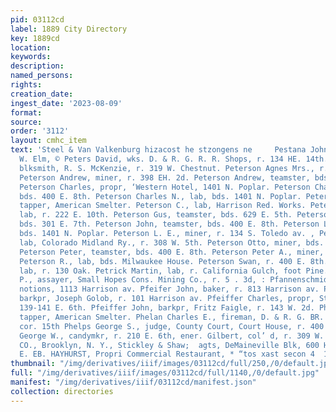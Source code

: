 ```yaml
---
pid: 03112cd
label: 1889 City Directory
key: 1889cd
location: 
keywords: 
description: 
named_persons: 
rights: 
creation_date: 
ingest_date: '2023-08-09'
format: 
source: 
order: '3112'
layout: cmhc_item
text: 'Steel & Van Valkenburg hizacost he stzongens ne     Pestana John R., r. 220
  W. Elm, © Peters David, wks. D. & R. G. R. R. Shops, r. 134 HE. 14th. Peters Louis,
  blksmith, R. S. McKenzie, r. 319 W. Chestnut. Peterson Agnes Mrs., r. 313 W. 6th.
  Peterson Andrew, miner, r. 398 EH. 2d. Peterson Andrew, teamster, bds. 400 E. 8th.
  Peterson Charles, propr, ‘Western Hotel, 1401 N. Poplar. Peterson Charles, teamster,
  bds. 400 E. 8th. Peterson Charles N., lab, bds. 1401 N. Poplar. Peterson Chris.,
  tapper, American Smelter. Peterson C., lab, Harrison Red. Works. Peterson Fred,
  lab, r. 222 E. 10th. Peterson Gus, teamster, bds. 629 E. 5th. Peterson Hans, teamster,
  bds. 301 E. 7th. Peterson John, teamster, bds. 400 E. 8th. Peterson Louis, lab,
  bds. 1401 N. Poplar. Peterson L. E., miner, r. 134 S. Toledo av. , Peterson Ole,
  lab, Colorado Midland Ry., r. 308 W. 5th. Peterson Otto, miner, bds. 141 E. 3d.
  Peterson Peter, teamster, bds. 400 E. 8th. Peterson Peter A., miner, r. 229 E. 5th.
  Peterson R., lab, bds. Milwaukee House. Peterson Swan, r. 400 E. 8th. Peterson Swan,
  lab, r. 130 Oak. Petrick Martin, lab, r. California Gulch, foot Pine. a Peyer Paul
  P., assayer, Small Hopes Cons. Mining Co., r. 5 . 3d, : Pfannenschmid Frederick,
  notions, 1113 Harrison av. Pfeifer John, baker, r. 813 Harrison av. Pfeifer John,
  barkpr, Joseph Golob, r. 101 Harrison av. Pfeiffer Charles, propr, St. James Hotel,
  139-141 E. 6th. Pfeiffer John, barkpr, Fritz Faigle, r. 143 W. 2d. Pheasant William,
  tapper, American Smelter. Phelan Charles E., fireman, D. & R. G. BR. R., r. Alder
  cor. 15th Phelps George S., judge, County Court, Court House, r. 400 8th. Phelps
  George W., candymkr, r. 210 E. 6th, ener. Gilbert, col’ d, r. 309 W. 3d. IX INSURANCE
  CO., Brooklyn, N. Y., Stickley & Shaw;  agts, DeMaineville Blk, 600 Harrison av.
  E. EB. HAYHURST, Propri Commercial Restaurant, * “tos xast secon 4  1  | : '
thumbnail: "/img/derivatives/iiif/images/03112cd/full/250,/0/default.jpg"
full: "/img/derivatives/iiif/images/03112cd/full/1140,/0/default.jpg"
manifest: "/img/derivatives/iiif/03112cd/manifest.json"
collection: directories
---
```

